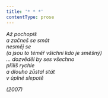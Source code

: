 ```yaml
---
title: '* * *'
contentType: prose
---
```


<section>

_Až pochopíš  
a začneš se smát  
nesměj se  
(a jsou to téměř všichni kdo je směšný)  
… dozvěděl by ses všechno  
příliš rychle  
a dlouho zůstal stát  
v úplné slepotě_

</section>

<section>

_(2007)_

</section>
